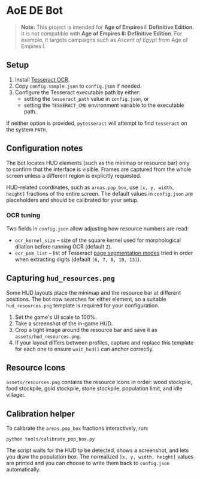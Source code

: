 # AoE DE Bot

> **Note:** This project is intended for **Age of Empires I: Definitive Edition**. It is not compatible with **Age of Empires II: Definitive Edition**. For example, it targets campaigns such as *Ascent of Egypt* from Age of Empires I.

## Setup

1. Install [Tesseract OCR](https://github.com/tesseract-ocr/tesseract).
2. Copy `config.sample.json` to `config.json` if needed.
3. Configure the Tesseract executable path by either:
   - setting the `tesseract_path` value in `config.json`, or
   - setting the `TESSERACT_CMD` environment variable to the executable path.

If neither option is provided, `pytesseract` will attempt to find `tesseract` on the system `PATH`.

## Configuration notes

The bot locates HUD elements (such as the minimap or resource bar) only to
confirm that the interface is visible. Frames are captured from the whole
screen unless a different region is explicitly requested.

HUD-related coordinates, such as `areas.pop_box`, use ``[x, y, width, height]``
fractions of the entire screen. The default values in `config.json` are
placeholders and should be calibrated for your setup.

### OCR tuning

Two fields in `config.json` allow adjusting how resource numbers are read:

* `ocr_kernel_size` – size of the square kernel used for morphological dilation
  before running OCR (default `2`).
* `ocr_psm_list` – list of Tesseract [page segmentation modes](https://tesseract-ocr.github.io/tessdoc/ImproveQuality.html#page-segmentation-method)
  tried in order when extracting digits (default `[6, 7, 8, 10, 13]`).

## Capturing `hud_resources.png`

Some HUD layouts place the minimap and the resource bar at different positions.
The bot now searches for either element, so a suitable `hud_resources.png`
template is required for your configuration.

1. Set the game's UI scale to 100%.
2. Take a screenshot of the in-game HUD.
3. Crop a tight image around the resource bar and save it as
   `assets/hud_resources.png`.
4. If your layout differs between profiles, capture and replace this template
   for each one to ensure `wait_hud()` can anchor correctly.

## Resource Icons

`assets/resources.png` contains the resource icons in order: wood stockpile,
food stockpile, gold stockpile, stone stockpile, population limit, and idle
villager.

## Calibration helper

To calibrate the `areas.pop_box` fractions interactively, run:

```
python tools/calibrate_pop_box.py
```

The script waits for the HUD to be detected, shows a screenshot, and lets you
draw the population box. The normalized `[x, y, width, height]` values are
printed and you can choose to write them back to `config.json` automatically.

